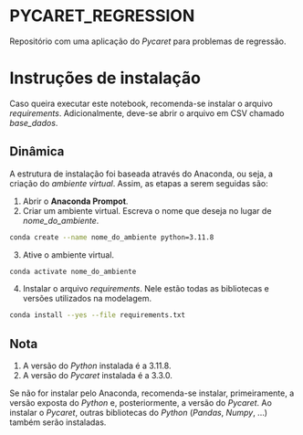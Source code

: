 # PYCARET_REGRESSION
Repositório com uma aplicação do *Pycaret* para problemas de regressão.

# Instruções de instalação

Caso queira executar este notebook, recomenda-se instalar o arquivo *requirements*. Adicionalmente, deve-se abrir o arquivo em CSV chamado *base_dados*. 


## Dinâmica

A estrutura de instalação foi baseada através do Anaconda, ou seja, a criação do *ambiente virtual*. Assim, as etapas a serem seguidas são:

1. Abrir o **Anaconda Prompot**.
2. Criar um ambiente virtual. Escreva  o nome que deseja no lugar de *nome_do_ambiente*.
```bash 
conda create --name nome_do_ambiente python=3.11.8
```
3. Ative o ambiente virtual.
```bash 
conda activate nome_do_ambiente
```
4. Instalar o arquivo *requirements*. Nele estão todas as bibliotecas e versões utilizados na modelagem.
```bash 
conda install --yes --file requirements.txt
```

## Nota

1. A versão do *Python* instalada é a 3.11.8.
2. A versão do *Pycaret* instalada é a 3.3.0.

Se não for instalar pelo Anaconda, recomenda-se instalar, primeiramente, a versão exposta do *Python* e, posteriormente, a versão do *Pycaret*. Ao instalar o *Pycaret*, outras bibliotecas do *Python* (*Pandas*, *Numpy*, ...) também serão instaladas.